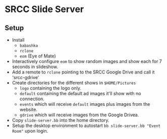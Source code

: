 # SRCC Slide Server

## Setup
- Install
  - `babashka`
  - `rclone`
  - `eom` (Eye of Mate)
- Interactively configure `eom` to show random images
  and show each for 7 seconds in slideshow.
- Add a remote to `rclone` pointing to the SRCC Google Drive
  and call it 'srcc-gdrive'
- Create directories for the different shows in `$HOME/Pictures`
  - `logo` containing the logo only.
  - `default` containing the default ad images it'll show with no connection.
  - `events` which will receive `default` images plus images from the website.
  - `gdrive` which will receive images from the Google Drivea.
- Copy `slide-server.bb` into the home directory.
- Setup the desktop environment
  to autostart `bb slide-server.bb "Event Room"` upon login.
